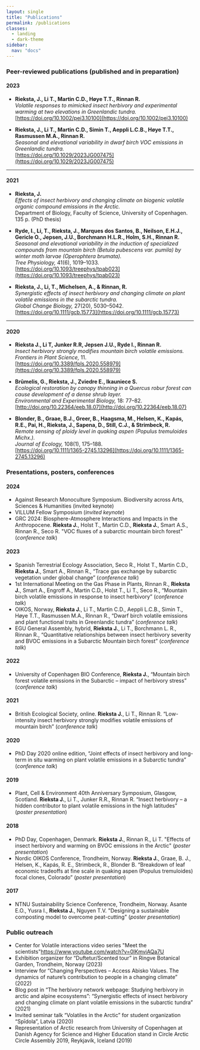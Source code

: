 ```yaml
---
layout: single
title: "Publications"
permalink: /publications
classes:
  - landing
  - dark-theme
sidebar:
  nav: "docs"
---
```




### Peer-reviewed publications (published and in preparation)



#### 2023

- **Rieksta, J., Li T., Martin C.D., Høye T.T., Rinnan R.**  
  *Volatile responses to mimicked insect herbivory and experimental warming at two elevations in Greenlandic tundra.*  
  [https://doi.org/10.1002/pei3.10100](https://doi.org/10.1002/pei3.10100)

- **Rieksta, J., Li T., Martin C.D., Simin T., Aeppli L.C.B., Høye T.T., Rasmussen M.A., Rinnan R.**  
  *Seasonal and elevational variability in dwarf birch VOC emissions in Greenlandic tundra.*  
  [https://doi.org/10.1029/2023JG007475](https://doi.org/10.1029/2023JG007475)

---

#### 2021

- **Rieksta, J.**  
  *Effects of insect herbivory and changing climate on biogenic volatile organic compound emissions in the Arctic.*  
  Department of Biology, Faculty of Science, University of Copenhagen. 135 p. (PhD thesis)

- **Ryde, I., Li, T., Rieksta, J., Marques dos Santos, B., Neilson, E.H.J., Gericle O., Jepsen, J.U., Borchmann H.L.R., Holm, S.H., Rinnan R.**  
  *Seasonal and elevational variability in the induction of specialized compounds from mountain birch (Betula pubescens var. pumila) by winter moth larvae (Operophtera brumata).*  
  *Tree Physiology,* 41(6), 1019–1033.  
  [https://doi.org/10.1093/treephys/tpab023](https://doi.org/10.1093/treephys/tpab023)

- **Rieksta, J., Li, T., Michelsen, A., & Rinnan, R.**  
  *Synergistic effects of insect herbivory and changing climate on plant volatile emissions in the subarctic tundra.*  
  *Global Change Biology,* 27(20), 5030–5042.  
  [https://doi.org/10.1111/gcb.15773](https://doi.org/10.1111/gcb.15773)

---

#### 2020

- **Rieksta J., Li T, Junker R.R, Jepsen J.U., Ryde I., Rinnan R.**  
  *Insect herbivory strongly modifies mountain birch volatile emissions.*  
  *Frontiers in Plant Science,* 11.  
  [https://doi.org/10.3389/fpls.2020.558979](https://doi.org/10.3389/fpls.2020.558979)

- **Brūmelis, G., Rieksta, J., Zviedre E., Ikauniece S.**  
  *Ecological restoration by canopy thinning in a Quercus robur forest can cause development of a dense shrub layer.*  
  *Environmental and Experimental Biology,* 18: 77–82.  
  [http://doi.org/10.22364/eeb.18.07](http://doi.org/10.22364/eeb.18.07)

- **Blonder, B., Graae, B.J., Greer, B., Haagsma, M., Helsen, K., Kapás, R.E., Pai, H., Rieksta, J., Sapena, D., Still, C.J., & Strimbeck, R.**  
  *Remote sensing of ploidy level in quaking aspen (Populus tremuloides Michx.).*  
  *Journal of Ecology,* 108(1), 175–188.  
  [https://doi.org/10.1111/1365-2745.13296](https://doi.org/10.1111/1365-2745.13296)



### Presentations, posters, conferences

#### 2024

- Against Research Monoculture Symposium. Biodiversity across Arts, Sciences & Humanities (invited keynote)
- VILLUM Fellow Symposium (*invited keynote*)
- GRC 2024: Biosphere-Atmosphere Interactions and Impacts in the Anthropocene. **Rieksta J.**, Holst T., Martin C.D., **Rieksta J.**, Smart A.S., Rinnan R., Seco R. "VOC fluxes of a subarctic mountain birch forest" (*conference talk*)

#### 2023

- Spanish Terrestrial Ecology Association, Seco R., Holst T., Martin C.D., **Rieksta J.**, Smart A., Rinnan R., “Trace gas exchange by subarctic vegetation under global change” (*conference talk*)
- 1st International Meeting on the Gas Phase in Plants, Rinnan R., **Rieksta J.**, Smart A., Engroff A., Martin C.D., Holst T., Li T., Seco R., “Mountain birch volatile emissions in response to insect herbivory” (*conference talk*)
- OIKOS, Norway, **Rieksta J.**, Li T., Martin C.D., Aeppli L.C.B., Simin T., Høye T.T., Rasmussen M.A., Rinnan R., “Dwarf birch volatile emissions and plant functional traits in Greenlandic tundra” (*conference talk*)
- EGU General Assembly, hybrid, **Rieksta J.**, Li T., Borchmann L. R., Rinnan R., “Quantitative relationships between insect herbivory severity and BVOC emissions in a Subarctic Mountain birch forest” (*conference talk*)

#### 2022

- University of Copenhagen BIO Conference, **Rieksta J.**, “Mountain birch forest volatile emissions in the Subarctic – impact of herbivory stress” (*conference talk*)

#### 2021

- British Ecological Society, online. **Rieksta J.**, Li T., Rinnan R. “Low-intensity insect herbivory strongly modifies volatile emissions of mountain birch” (*conference talk*)

#### 2020

- PhD Day 2020 online edition, “Joint effects of insect herbivory and long-term in situ warming on plant volatile emissions in a Subarctic tundra” (*conference talk*)

#### 2019

- Plant, Cell & Environment 40th Anniversary Symposium, Glasgow, Scotland. **Rieksta J.**, Li T., Junker R.R., Rinnan R. “Insect herbivory – a hidden contributor to plant volatile emissions in the high latitudes” (*poster presentation*)

#### 2018

- PhD Day, Copenhagen, Denmark. **Rieksta J.**, Rinnan R., Li T. "Effects of insect herbivory and warming on BVOC emissions in the Arctic" (*poster presentation*)
- Nordic OIKOS Conference, Trondheim, Norway. **Rieksta J.**, Graae, B. J., Helsen, K., Kapás, R. E., Strimbeck, R., Blonder B. “Breakdown of leaf economic tradeoffs at fine scale in quaking aspen (Populus tremuloides) focal clones, Colorado” (*poster presentation*)

#### 2017

- NTNU Sustainability Science Conference, Trondheim, Norway. Asante E.O., Yusra I., **Rieksta J.**, Nguyen T.V. "Designing a sustainable composting model to overcome peat-cutting" (*poster presentation*)


### Public outreach
- Center for Volatile interactions video series "Meet the scientists"[https://www.youtube.com/watch?v=0lKmviAQa7U ](https://www.youtube.com/watch?v=0lKmviAQa7U )
- Exhibition organizer for “Duftetur/Scented tour” in Ringve Botanical Garden, Trondheim, Norway (2023)
- Interview for “Changing Perspectives – Access Abisko Values. The dynamics of nature’s contribution to people in a changing climate” (2022)
- Blog post in “The herbivory network webpage: Studying herbivory in arctic and alpine ecosystems”: “Synergistic effects of insect herbivory and changing climate on plant volatile emissions in the subarctic tundra” (2021)
- Invited seminar talk “Volatiles in the Arctic” for student organization “Spīdola”, Latvia (2020)
- Representation of Arctic research from University of Copenhagen at Danish Agency for Science and Higher Education stand in Circle Arctic Circle Assembly 2019, Reykjavík, Iceland (2019)
